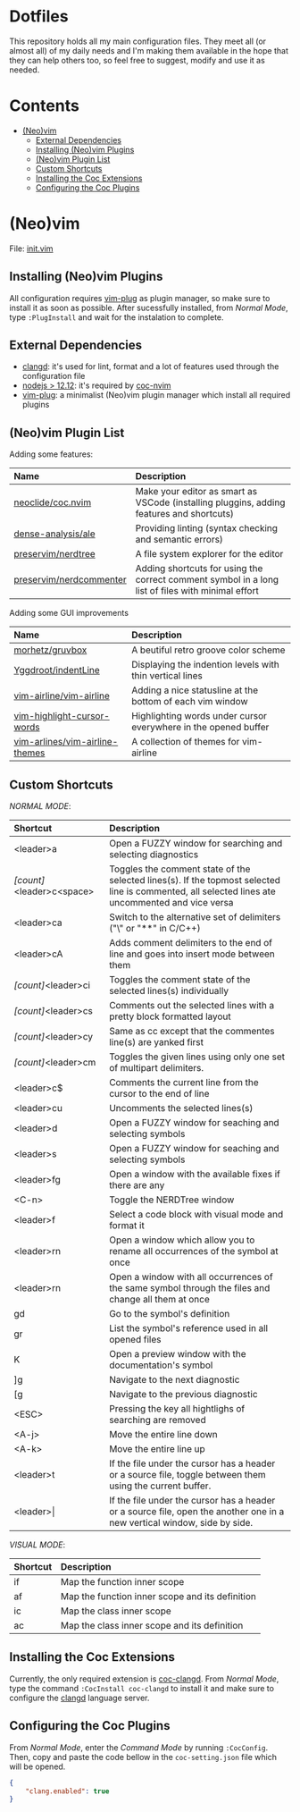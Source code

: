 # Dotfiles

This repository holds all my main configuration files. They meet all (or almost all) of my daily
needs and I'm making them available in the hope that they can help others too, so feel free to suggest,
modify and use it as needed.

# Contents

* [(Neo)vim](https://github.com/kodestrider/dotfiles/blob/main/README.md#neovim)
    * [External Dependencies](https://github.com/kodestrider/dotfiles/blob/main/README.md#external-dependencies)
    * [Installing (Neo)vim Plugins](https://github.com/kodestrider/dotfiles/blob/main/README.md#installing-neovim-plugins)
    * [(Neo)vim Plugin List](https://github.com/kodestrider/dotfiles/blob/main/README.md#neovim-plugin-list)
    * [Custom Shortcuts](https://github.com/kodestrider/dotfiles/blob/main/README.md#custom-shortcuts)
    * [Installing the Coc Extensions](https://github.com/kodestrider/dotfiles/blob/main/README.md#installing-the-coc-extensions)
    * [Configuring the Coc Plugins](https://github.com/kodestrider/dotfiles/blob/main/README.md#configuring-the-coc-plugins)

# (Neo)vim

File: [init.vim](init.vim)

## Installing (Neo)vim Plugins

All configuration requires [vim-plug](https://github.com/junegunn/vim-plug) as plugin manager,
so make sure to install it as soon as possible. After sucessfully installed, from _Normal Mode_,
type `:PlugInstall` and wait for the instalation to complete.

## External Dependencies

* [clangd](https://clangd.llvm.org/installation.html): it's used for lint, format and a lot of features used through the configuration file
* [nodejs > 12.12](https://nodejs.org/en/download/): it's required by [coc-nvim](https://github.com/neoclide/coc.nvim)
* [vim-plug](https://github.com/junegunn/vim-plug): a minimalist (Neo)vim plugin manager which install all required plugins

## (Neo)vim Plugin List

Adding some features:

| Name                                                                   | Description   |
|:-----------------------------------------------------------------------|:--------------|
| [neoclide/coc.nvim](https://github.com/neoclide/coc.nvim)              | Make your editor as smart as VSCode (installing pluggins, adding features and shortcuts)             |
| [dense-analysis/ale](https://github.com/dense-analysis/ale)            | Providing linting (syntax checking and semantic errors)                                              |
| [preservim/nerdtree](https://github.com/preservim/nerdtree)            | A file system explorer for the editor                                                                |
| [preservim/nerdcommenter](https://github.com/preservim/nerdcommenter)  | Adding shortcuts for using the correct comment symbol in a long list of files with minimal effort    |

Adding some GUI improvements

| Name                                                                                  | Description                                                           |
|:--------------------------------------------------------------------------------------|:----------------------------------------------------------------------|
| [morhetz/gruvbox](https://github.com/morhetz/gruvbox)                                 | A beutiful retro groove color scheme                                  |
| [Yggdroot/indentLine](https://github.com/Yggdroot/indentLine)                         | Displaying the indention levels with thin vertical lines              |
| [vim-airline/vim-airline](https://github.com/vim-airline/vim-airline)                 | Adding a nice statusline at the bottom of each vim window             |
| [vim-highlight-cursor-words](https://github.com/pboettch/vim-highlight-cursor-words)  | Highlighting words under cursor everywhere in the opened buffer       |
| [vim-arlines/vim-airline-themes](https://github.com/vim-airline/vim-airline-themes)   | A collection of themes for vim-airline                                |

## Custom Shortcuts

_NORMAL MODE_:

| Shortcut                              | Description                                                                                                                                           |
|:--------------------------------------|:------------------------------------------------------------------------------------------------------------------------------------------------------|
| &lt;leader&gt;a                       | Open a FUZZY window for searching and selecting diagnostics                                                                                           |
| _[count]_&lt;leader&gt;c&lt;space&gt;   | Toggles the comment state of the selected lines(s). If the topmost selected line is commented, all selected lines ate uncommented and vice versa    |
| &lt;leader&gt;ca                      | Switch to the alternative set of delimiters ("\\" or "\**\" in C/C++)                                                                                 |
| &lt;leader&gt;cA                      | Adds comment delimiters to the end of line and goes into insert mode between them                                                                     |
| _[count]_&lt;leader&gt;ci             | Toggles the comment state of the selected lines(s) individually                                                                                       |
| _[count]_&lt;leader&gt;cs             | Comments out the selected lines with a pretty block formatted layout                                                                                  |
| _[count]_&lt;leader&gt;cy             | Same as cc except that the commentes line(s) are yanked first                                                                                         |
| _[count]_&lt;leader&gt;cm             | Toggles the given lines using only one set of multipart delimiters.                                                                                   |
| &lt;leader&gt;c$                      | Comments the current line from the cursor to the end of line                                                                                          |
| &lt;leader&gt;cu                      | Uncomments the selected lines(s)                                                                                                                      |
| &lt;leader&gt;d                       | Open a FUZZY window for seaching and selecting symbols                                                                                                |
| &lt;leader&gt;s                       | Open a FUZZY window for seaching and selecting symbols                                                                                                |
| &lt;leader&gt;fg                      | Open a window with the available fixes if there are any                                                                                               |
| &lt;C-n&gt;                           | Toggle the NERDTree window                                                                                                                            |
| &lt;leader&gt;f                       | Select a code block with visual mode and format it                                                                                                    |
| &lt;leader&gt;rn                      | Open a window which allow you to rename all occurrences of the symbol at once                                                                         |
| &lt;leader&gt;rn                      | Open a window with all occurrences of the same symbol through the files and change all them at once                                                   |
| gd                                    | Go to the symbol's definition                                                                                                                         |
| gr                                    | List the symbol's reference used in all opened files                                                                                                  |
| K                                     | Open a preview window with the documentation's symbol                                                                                                 |
| ]g                                    | Navigate to the next diagnostic                                                                                                                       |
| [g                                    | Navigate to the previous diagnostic                                                                                                                   |
| &lt;ESC&gt;                           | Pressing the key all hightlighs of searching are removed                                                                                              |
| &lt;A-j&gt;                           | Move the entire line down                                                                                                                             |
| &lt;A-k&gt;                           | Move the entire line up                                                                                                                               |
| &lt;leader&gt;t                       | If the file under the cursor has a header or a source file, toggle between them using the current buffer.                                             |
| &lt;leader&gt;&vert;                  | If the file under the cursor has a header or a source file, open the another one in a new vertical window, side by side.                              |

_VISUAL MODE_:

| Shortcut                  | Description                                                               |
|:--------------------------|:--------------------------------------------------------------------------|
| if                        |   Map the function inner scope                                            |
| af                        |   Map the function inner scope and its definition                         |
| ic                        |   Map the class inner scope                                               |
| ac                        |   Map the class inner scope and its definition                            |

## Installing the Coc Extensions

Currently, the only required extension is [coc-clangd](https://github.com/clangd/coc-clangd).
From _Normal Mode_, type the command `:CocInstall coc-clangd` to install it and make sure to
configure the [clangd](https://clangd.llvm.org/installation.html) language server.

## Configuring the Coc Plugins

From _Normal Mode_, enter the _Command Mode_  by running `:CocConfig`. Then, copy and paste
the code bellow in the `coc-setting.json` file which will be opened.

```json
{
    "clang.enabled": true
}
```
